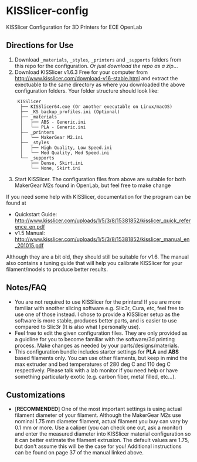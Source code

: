 # KISSlicer-config
KISSlicer Configuration for 3D Printers for ECE OpenLab

## Directions for Use

1. Download `_materials`,  `_styles`, `_printers` and `_supports` folders from this repo for the configuration. _Or just download the repo as a zip_...
2. Download KISSlicer v1.6.3 Free for your computer from http://www.kisslicer.com/download-v16-stable.html and extract the exectuable to the same directory as where you downloaded the above configuration folders.
  Your folder structure should look like:
    ```
     KISSlicer
      ├── KISSlicer64.exe (Or another executable on Linux/macOS)                
      ├── _KS_backup_profiles.ini (Optional)        
      ├── _materials                      
      │   ├── ABS - Generic.ini           
      │   └── PLA - Generic.ini           
      ├── _printers                       
      │   └── MakerGear M2.ini            
      ├── _styles                         
      │   ├── High Quality, Low Speed.ini 
      │   └── Med Quality, Med Speed.ini  
      └── _supports                       
          ├── Dense, Skirt.ini            
          └── None, Skirt.ini             
    ``` 
3. Start KISSlicer. The configuration files from above are suitable for both MakerGear M2s found in OpenLab, but feel free to make change

If you need some help with KISSlicer, documentation for the program can be found at 

 * Quickstart Guide: http://www.kisslicer.com/uploads/1/5/3/8/15381852/kisslicer_quick_reference_en.pdf
 * v1.5 Manual: http://www.kisslicer.com/uploads/1/5/3/8/15381852/kisslicer_manual_en_201015.pdf
 
Although they are a bit old, they should still be suitable for v1.6. The manual also contains a tuning guide that will help you calibrate KISSlicer for your filament/models to produce better results.

## Notes/FAQ

 * You are not required to use KISSlicer for the printers! If you are more familiar with another slicing software e.g. Slic3r, Cura, etc, feel free to use one of those instead. I chose to provide a KISSlicer setup as the software is more stable, produces better parts, and is easier to use compared to Slic3r (It is also what I personally use). 
 * Feel free to edit the given configuration files. They are only provided as a guidline for you to become familiar with the software/3d printing process. Make changes as needed by your parts/designs/materials.
 * This configuration bundle includes starter settings for __PLA__ and __ABS__ based filaments only. You can use other filaments, but keep in mind the max extruder and bed temperatures of 280 deg C and 110 deg C respectively. Please talk with a lab monitor if you need help or have something particularly exotic (e.g. carbon fiber, metal filled, etc...).
 
 ## Customizations
 
 * [__RECOMMENDED__] One of the most important settings is using actual filament diameter of your filament. Although the MakerGear M2s use nominal 1.75 mm diameter filament, actual filament you buy can vary by 0.1 mm or more. Use a caliper (you can check one out, ask a monitor) and enter the measured diameter into KISSlicer material configuration so it can better estimate the filament extrusion. The default values are 1.75, but don't assume this will be the case for you! Additional instructions can be found on page 37 of the manual linked above.

